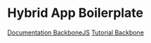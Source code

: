 # Hybrid App Boilerplate

[Documentation BackboneJS](http://backbonejs.org/)
[Tutorial Backbone](http://backbonetutorials.com)